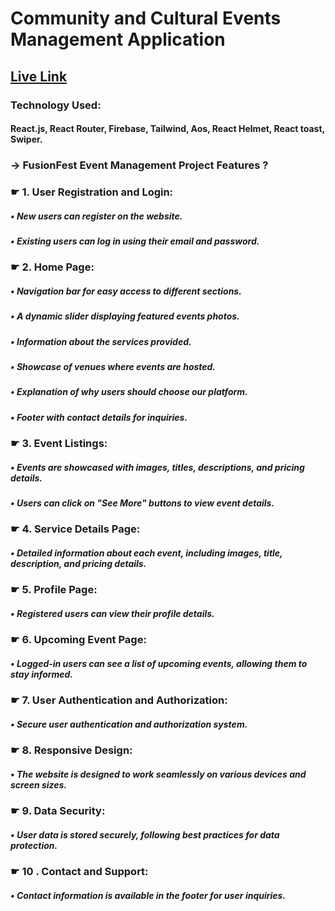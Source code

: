 # Community and Cultural Events Management Application

## [ Live Link](https://event-management-auth-6857d.web.app/)

### Technology Used: 
#### React.js, React Router, Firebase, Tailwind, Aos, React Helmet, React toast, Swiper.

### &rarr; FusionFest Event Management Project Features ?

### &#9755; 1. User Registration and Login:
##### &bull; New users can register on the website.
##### &bull; Existing users can log in using their email and password.
### &#9755; 2. Home Page:
##### &bull; Navigation bar for easy access to different sections.
##### &bull; A dynamic slider displaying featured events photos.
##### &bull; Information about the services provided.
##### &bull; Showcase of venues where events are hosted.
##### &bull; Explanation of why users should choose our platform.
##### &bull; Footer with contact details for inquiries.
### &#9755; 3. Event Listings:
##### &bull; Events are showcased with images, titles, descriptions, and pricing details.
##### &bull; Users can click on "See More" buttons to view event details.
### &#9755; 4. Service Details Page:
##### &bull; Detailed information about each event, including images, title, description, and pricing details.
### &#9755; 5. Profile Page:
##### &bull; Registered users can view their profile details.

### &#9755; 6. Upcoming Event Page:
##### &bull; Logged-in users can see a list of upcoming events, allowing them to stay informed.
### &#9755; 7. User Authentication and Authorization:
##### &bull; Secure user authentication and authorization system.
### &#9755; 8. Responsive Design:
##### &bull; The website is designed to work seamlessly on various devices and screen sizes.
### &#9755; 9. Data Security:
##### &bull; User data is stored securely, following best practices for data protection.
### &#9755; 10 . Contact and Support:
##### &bull; Contact information is available in the footer for user inquiries.
